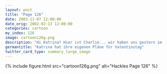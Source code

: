 ```yaml
---
layout: post
title: "Page 126"
date: 2003-11-07 12:00:00
date_orig: 2002-02-13 12:00:00
categories: cartoon
my_index: 126
image: cartoon126g.png
description: "Hi Katrina? Hier ist Charlie... wir haben uns gestern im Internet cafe getroffen. Sollen wir uns heute abend treffen Ummm, nee...Ich kann nicht heute abend Ich bin beschäftigt mit dem compillieren von meinem Linux Kernels Wow, das ist die coolste Ausrede die ich gehört habe Katrina"
germantitle: "Katrina hat ihre eigenen Pläne für Valentinstag"
twitter_card_type: summary_large_image
---
```


{% include figure.html src="cartoon126g.png" alt="Hackles Page 126"  %}
